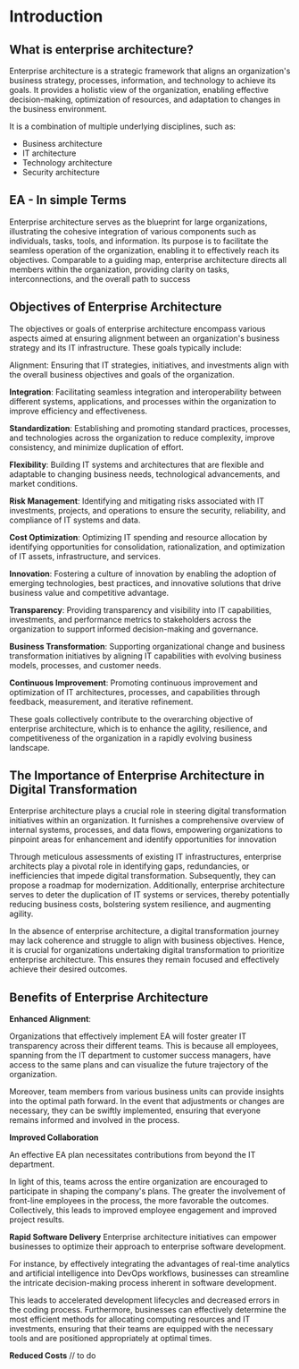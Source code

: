 # Introduction

## What is enterprise architecture? ##


Enterprise architecture is a strategic framework that aligns an organization's business strategy, processes, information, and technology to achieve its goals. It provides a holistic view of the organization, enabling effective decision-making, optimization of resources, and adaptation to changes in the business environment.

It is a combination of multiple underlying disciplines, such as:

* Business architecture
* IT architecture
* Technology architecture
* Security architecture

## EA - In simple Terms ##

Enterprise architecture serves as the blueprint for large organizations, illustrating the cohesive integration of various components such as individuals, tasks, tools, and information. Its purpose is to facilitate the seamless operation of the organization, enabling it to effectively reach its objectives. Comparable to a guiding map, enterprise architecture directs all members within the organization, providing clarity on tasks, interconnections, and the overall path to success

## Objectives of Enterprise Architecture ##

The objectives or goals of enterprise architecture encompass various aspects aimed at ensuring alignment between an organization's business strategy and its IT infrastructure. These goals typically include:

Alignment: Ensuring that IT strategies, initiatives, and investments align with the overall business objectives and goals of the organization.

**Integration**: Facilitating seamless integration and interoperability between different systems, applications, and processes within the organization to improve efficiency and effectiveness.

**Standardization**: Establishing and promoting standard practices, processes, and technologies across the organization to reduce complexity, improve consistency, and minimize duplication of effort.

**Flexibility**: Building IT systems and architectures that are flexible and adaptable to changing business needs, technological advancements, and market conditions.

**Risk Management**: Identifying and mitigating risks associated with IT investments, projects, and operations to ensure the security, reliability, and compliance of IT systems and data.

**Cost Optimization**: Optimizing IT spending and resource allocation by identifying opportunities for consolidation, rationalization, and optimization of IT assets, infrastructure, and services.

**Innovation**: Fostering a culture of innovation by enabling the adoption of emerging technologies, best practices, and innovative solutions that drive business value and competitive advantage.

**Transparency**: Providing transparency and visibility into IT capabilities, investments, and performance metrics to stakeholders across the organization to support informed decision-making and governance.

**Business Transformation**: Supporting organizational change and business transformation initiatives by aligning IT capabilities with evolving business models, processes, and customer needs.

**Continuous Improvement**: Promoting continuous improvement and optimization of IT architectures, processes, and capabilities through feedback, measurement, and iterative refinement.

These goals collectively contribute to the overarching objective of enterprise architecture, which is to enhance the agility, resilience, and competitiveness of the organization in a rapidly evolving business landscape.

## The Importance of Enterprise Architecture in Digital Transformation ##

Enterprise architecture plays a crucial role in steering digital transformation initiatives within an organization. It furnishes a comprehensive overview of internal systems, processes, and data flows, empowering organizations to pinpoint areas for enhancement and identify opportunities for innovation

Through meticulous assessments of existing IT infrastructures, enterprise architects play a pivotal role in identifying gaps, redundancies, or inefficiencies that impede digital transformation. Subsequently, they can propose a roadmap for modernization. Additionally, enterprise architecture serves to deter the duplication of IT systems or services, thereby potentially reducing business costs, bolstering system resilience, and augmenting agility.

In the absence of enterprise architecture, a digital transformation journey may lack coherence and struggle to align with business objectives. Hence, it is crucial for organizations undertaking digital transformation to prioritize enterprise architecture. This ensures they remain focused and effectively achieve their desired outcomes.

## Benefits of Enterprise Architecture ##

**Enhanced Alignment**:

Organizations that effectively implement EA will foster greater IT transparency across their different teams. This is because all employees, spanning from the IT department to customer success managers, have access to the same plans and can visualize the future trajectory of the organization.

Moreover, team members from various business units can provide insights into the optimal path forward. In the event that adjustments or changes are necessary, they can be swiftly implemented, ensuring that everyone remains informed and involved in the process.

**Improved Collaboration**

An effective EA plan necessitates contributions from beyond the IT department.

In light of this, teams across the entire organization are encouraged to participate in shaping the company's plans. The greater the involvement of front-line employees in the process, the more favorable the outcomes. Collectively, this leads to improved employee engagement and improved project results.

**Rapid Software Delivery**
Enterprise architecture initiatives can empower businesses to optimize their approach to enterprise software development.

For instance, by effectively integrating the advantages of real-time analytics and artificial intelligence into DevOps workflows, businesses can streamline the intricate decision-making process inherent in software development.

This leads to accelerated development lifecycles and decreased errors in the coding process. Furthermore, businesses can effectively determine the most efficient methods for allocating computing resources and IT investments, ensuring that their teams are equipped with the necessary tools and are positioned appropriately at optimal times.

**Reduced Costs**
// to do
